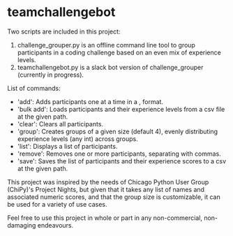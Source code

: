 # teamchallengebot

Two scripts are included in this project:
1. challenge_grouper.py is an offline command line tool to group participants in a coding challenge based on an even mix of experience levels.
2. teamchallengebot.py is a slack bot version of challenge_grouper (currently in progress).

List of commands:
- 'add': Adds participants one at a time in a <name>, <int> format.
- 'bulk add': Loads participants and their experience levels from a csv file at the given path.
- 'clear': Clears all participants.
- 'group': Creates groups of a given size (default 4), evenly distributing experience levels (any int) across groups.
- 'list': Displays a list of participants.
- 'remove': Removes one or more participants, separating with commas.
- 'save': Saves the list of participants and their experience scores to a csv at the given path.


This project was inspired by the needs of Chicago Python User Group (ChiPy)'s Project Nights, but given that it takes any list of names and associated numeric scores, and that the group size is customizable, it can be used for a variety of use cases.

Feel free to use this project in whole or part in any non-commercial, non-damaging endeavours.

